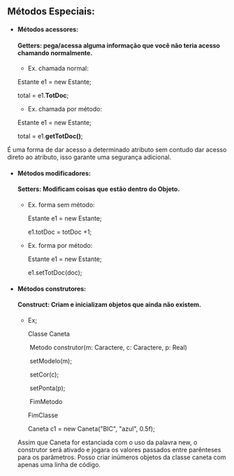 ## Métodos Especiais:



- #### Métodos acessores:  

  #### Getters: pega/acessa alguma informação que você não teria acesso chamando normalmente.

  - Ex. chamada normal: 

  Estante e1 = new Estante;

  total = e1.**TotDoc**;

  - Ex. chamada por método: 

  Estante e1 = new Estante;

  total = e1.**getTotDoc()**;

É uma forma de dar acesso a determinado atributo sem contudo dar acesso direto ao atributo, isso garante uma segurança adicional.



- #### Métodos modificadores:

  #### Setters: Modificam coisas que estão dentro do Objeto.

  - Ex. forma sem método:

    Estante e1 = new Estante;

    e1.totDoc = totDoc +1;

    

  - Ex. forma por método:

    Estante e1 = new Estante;

    e1.setTotDoc(doc);

    

- #### Métodos construtores: 

  #### Construct: Criam e inicializam objetos que ainda não existem.

  - Ex; 

    Classe Caneta

    ​	Metodo construtor(m: Caractere, c: Caractere, p: Real)

    ​		setModelo(m);

    ​		setCor(c);

    ​		setPonta(p);

    ​	FimMetodo

    FimClasse

    Caneta c1 = new Caneta("BIC", "azul", 0.5f);

  Assim que Caneta for estanciada com o uso da palavra new, o construtor será ativado e jogara os valores passados entre parênteses para os parâmetros. Posso criar inúmeros objetos da classe caneta com apenas uma linha de código.

  